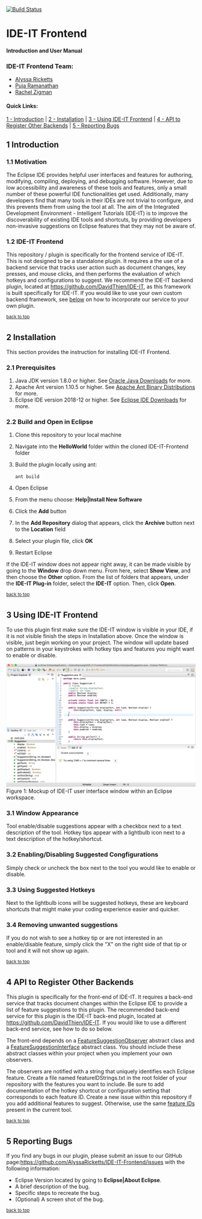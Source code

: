 [![Build Status](https://travis-ci.com/AlyssaRicketts/IDE-IT-Frontend.svg?branch=master)](https://travis-ci.com/AlyssaRicketts/IDE-IT-Frontend)

# IDE-IT Frontend 
#### Introduction and User Manual

### IDE-IT Frontend Team:  
- [Alyssa Ricketts](https://www.linkedin.com/in/alyssa-ricketts/)
- [Puja Ramanathan](https://www.linkedin.com/in/pujaram/)
- [Rachel Zigman](https://www.linkedin.com/in/rachel-zigman-555751132/)

#### Quick Links: 
[1 - Introduction](#1-introduction) |
[2 - Installation](#2-installation) |
[3 - Using IDE-IT Frontend](#3-using-ide-it-frontend) |
[4 - API to Register Other Backends](#4-api-to-register-other-backends) |
[5 - Reporting Bugs](#5-reporting-bugs)


## 1 Introduction

### 1.1 Motivation

The Eclipse IDE provides helpful user interfaces and features for authoring, modifying, compiling, deploying, and debugging software. However, due to low accessibility and awareness of these tools and features, only a small number of these powerful IDE functionalities get used. Additionally, many developers find that many tools in their IDEs are not trivial to configure, and this prevents them from using the tool at all. The aim of the Integrated Development Environment - Intelligent Tutorials (IDE-IT) is to improve the discoverability of existing IDE tools and shortcuts, by providing developers non-invasive suggestions on Eclipse features that they may not be aware of. 

### 1.2 IDE-IT Frontend

This repository / plugin is specifically for the frontend service of IDE-IT. This is not designed to be a standalone plugin. It requires a the use of a backend service that tracks user action such as document changes, key presses, and mouse clicks, and then performs the evaluation of which hotkeys and configurations to suggest. We recommend the IDE-IT backend plugin, located at https://github.com/DavidThien/IDE-IT, as this framework is built specifically for IDE-IT. If you would like to use your own custom backend framework, see [below](#4-api-to-register-other-backends) on how to incorporate our service to your own plugin.

<sup>[back to top](#ide-it-frontend)</sup>

## 2 Installation

This section provides the instruction for installing IDE-IT Frontend.

### 2.1 Prerequisites

1. Java JDK version 1.8.0 or higher. See [Oracle Java Downloads](https://www.oracle.com/technetwork/java/javase/downloads/index.html) for more.
2. Apache Ant version 1.10.5 or higher. See [Apache Ant Binary Distributions](https://ant.apache.org/bindownload.cgi) for more.
3. Eclipse IDE version 2018-12 or higher. See [Eclipse IDE Downloads](https://www.eclipse.org/eclipseide/) for more.

### 2.2 Build and Open in Eclipse

1. Clone this repository to your local machine
2. Navigate into the **HelloWorld** folder within the cloned IDE-IT-Frontend folder
3. Build the plugin locally using ant:

    `ant build`
    
4. Open Eclipse
5. From the menu choose: **Help|Install New Software**
6. Click the **Add** button
7. In the **Add Repository** dialog that appears, click the **Archive** button next to the **Location** field
8. Select your plugin file, click **OK**
9. Restart Eclipse

If the IDE-IT window does not appear right away, it can be made visible by going to the **Window** drop down menu. From here, select **Show View**, and then choose the **Other** option. From the list of folders that appears, under the **IDE-IT Plug-in** folder, select the **IDE-IT** option. Then, click **Open**.

<sup>[back to top](#ide-it-frontend)</sup>

## 3 Using IDE-IT Frontend

To use this plugin first make sure the IDE-IT window is visible in your IDE, if it is not visible finish the steps in Installation above. Once the window is visible, just begin working on your project. The window will update based on patterns in your keystrokes with hotkey tips and features you might want to enable or disable.

![](https://github.com/AlyssaRicketts/IDE-IT-Frontend/blob/master/HelloWorld/icons/GUI.png)
Figure 1: Mockup of IDE-IT user interface window within an Eclipse workspace.
    
### 3.1 Window Appearance    

Tool enable/disable suggestions appear with a checkbox next to a text description of the tool. Hotkey tips appear with a lightbulb icon next to a text description of the hotkey/shortcut.

### 3.2 Enabling/Disabling Suggested Congfigurations

Simply check or uncheck the box next to the tool you would like to enable or disable.
    
### 3.3 Using Suggested Hotkeys

Next to the lightbulb icons will be suggested hotkeys, these are keyboard shortcuts that might make your coding experience easier and quicker.
    
### 3.4 Removing unwanted suggestions

If you do not wish to see a hotkey tip or are not interested in an enable/disable feature, simply click the "X" on the right side of that tip or tool and it will not show up again.

<sup>[back to top](#ide-it-frontend)</sup>

## 4 API to Register Other Backends

This plugin is specifically for the front-end of IDE-IT. It requires a back-end service that tracks document changes within the Eclipse IDE to provide a list of feature suggestions to this plugin. The recommended back-end service for this plugin is the IDE-IT back-end plugin, located at https://github.com/DavidThien/IDE-IT. If you would like to use a different back-end service, see how to do so below.

The front-end depends on a [FeatureSuggestionObserver](https://github.com/DavidThien/IDE-IT/blob/master/backend_plugin/src/interfaces/FeatureSuggestionObserver.java) abstract class and a [FeatureSuggestionInterface](https://github.com/DavidThien/IDE-IT/blob/master/backend_plugin/src/interfaces/FeatureSuggestionInterface.java ) abstract class. You should include these abstract classes within your project when you implement your own observers.

The observers are notified with a string that uniquely identifies each Eclipse feature. Create a file named featureIDStrings.txt in the root folder of your repository with the features you want to include. Be sure to add documentation of the hotkey shortcut or configuration setting that corresponds to each feature ID. Create a new issue within this repository if you add additional features to suggest. Otherwise, use the same [feature IDs](https://github.com/DavidThien/IDE-IT/blob/master/featureIDStrings.txt) present in the current tool. 

<sup>[back to top](#ide-it-frontend)</sup>

## 5 Reporting Bugs

If you find any bugs in our plugin, please submit an issue to our GitHub page:https://github.com/AlyssaRicketts/IDE-IT-Frontend/issues with the following information:

- Eclipse Version located by going to **Eclipse|About Eclipse**.
- A brief description of the bug.
- Specific steps to recreate the bug.
- (Optional) A screen shot of the bug.

<sup>[back to top](#ide-it-frontend)</sup>
